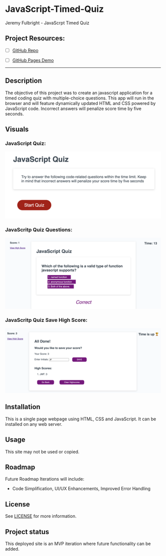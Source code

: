 # JavaScript-Timed-Quiz
Jeremy Fulbright - JavaScrpt Timed Quiz

## Project Resources:

- [ ] [GitHub Repo](https://github.com/jfulbright/Javascript-Quiz)
- [ ] [GitHub Pages Demo](https://jfulbright.github.io/Javascript-Quiz)


***



## Description
The objective of this project was to create an javascript application for a timed coding quiz with multiple-choice questions. This app will run in the browser and will feature dynamically updated HTML and CSS powered by JavaScript code. Incorrect answers will penalize score time by five seconds. 


## Visuals
### JavaScript Quiz: 

![uiz UI](assets/images/JavaScriptQuiz.png "JavaScript Quiz")

### JavaScritp Quiz Questions:

![Quiz UI](assets/images/JavaScriptQuiz-Questions.png "JavaScritp Quiz Questions:")

### JavaScritp Quiz Save High Score:

![uiz UI](assets/images/JavaScriptQuiz-HighScore.png "JavaScritp Quiz Save High Score")


## Installation
This is a single page webpage using HTML, CSS and JavaScript. It can be installed on any web server.

## Usage
This site may not be used or copied.

## Roadmap
Future Roadmap Iterations will include:
* Code Simplification, UI/UX Enhancements, Improved Error Handling


## License
See  [LICENSE](LICENSE "LICENSE") for more information.

## Project status
This deployed site is an MVP iteration where future functionality can be added. 
